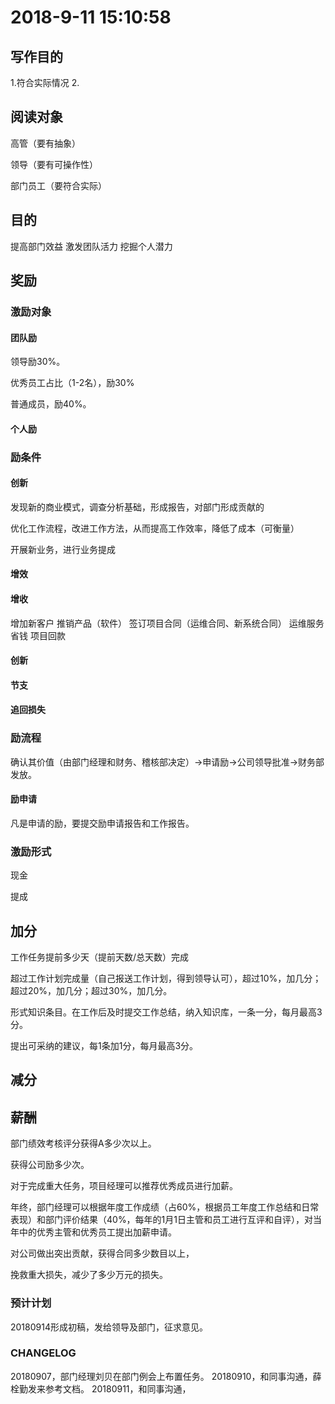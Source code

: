 
# 2018-9-11 15:10:58


## 写作目的


1.符合实际情况
2.


## 阅读对象

高管（要有抽象）

领导（要有可操作性）

部门员工（要符合实际）



## 目的

提高部门效益
激发团队活力
挖掘个人潜力
## 奖励

### 激励对象

#### 团队励

领导励30%。

优秀员工占比（1-2名），励30%

普通成员，励40%。

#### 个人励



### 励条件


#### 创新

发现新的商业模式，调查分析基础，形成报告，对部门形成贡献的

优化工作流程，改进工作方法，从而提高工作效率，降低了成本（可衡量）

开展新业务，进行业务提成

#### 增效


#### 增收
增加新客户
推销产品（软件）
签订项目合同（运维合同、新系统合同）
运维服务省钱
项目回款

#### 创新

#### 节支

#### 追回损失












### 励流程

确认其价值（由部门经理和财务、稽核部决定）→申请励→公司领导批准→财务部发放。


#### 励申请

凡是申请的励，要提交励申请报告和工作报告。


### 激励形式



现金

提成

## 加分

工作任务提前多少天（提前天数/总天数）完成

超过工作计划完成量（自己报送工作计划，得到领导认可），超过10%，加几分；超过20%，加几分；超过30%，加几分。

形式知识条目。在工作后及时提交工作总结，纳入知识库，一条一分，每月最高3分。

提出可采纳的建议，每1条加1分，每月最高3分。








## 减分



##  薪酬

部门绩效考核评分获得A多少次以上。

获得公司励多少次。

对于完成重大任务，项目经理可以推荐优秀成员进行加薪。

年终，部门经理可以根据年度工作成绩（占60%，根据员工年度工作总结和日常表现）和部门评价结果（40%，每年的1月1日主管和员工进行互评和自评），对当年中的优秀主管和优秀员工提出加薪申请。

对公司做出突出贡献，获得合同多少数目以上，

挽救重大损失，减少了多少万元的损失。







### 预计计划
20180914形成初稿，发给领导及部门，征求意见。





### CHANGELOG
20180907，部门经理刘贝在部门例会上布置任务。
20180910，和同事沟通，薛栓勤发来参考文档。
20180911，和同事沟通，


<!--stackedit_data:
eyJoaXN0b3J5IjpbNjgwMDAxMDIwXX0=
-->